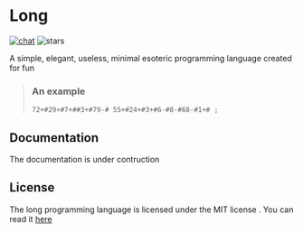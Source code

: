 # Long

[![chat](https://shields.io/discord/808537055177080892)](https://discord.gg/vzcNRVrHR5)
![stars](https://img.shields.io/github/stars/pranavbaburaj/long?color=%237289da&label=stars&style=plastic)

A simple, elegant, useless, minimal esoteric programming language created for fun

> ### An example
>
> ```
> 72+#29+#7+##3+#79-# 55+#24+#3+#6-#8-#68-#1+# ;
> ```

## Documentation

The documentation is under contruction

## License

The long programming language is licensed under the MIT license . You can read it [here](LICENSE)
